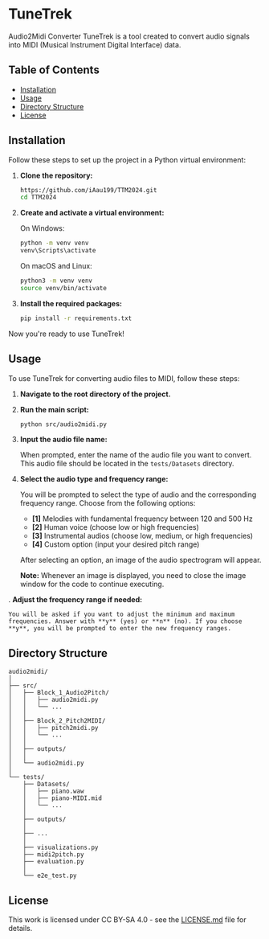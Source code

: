 # TuneTrek

Audio2Midi Converter TuneTrek is a tool created to convert audio signals into MIDI (Musical Instrument Digital Interface) data.

## Table of Contents

- [Installation](#installation)
- [Usage](#usage)
- [Directory Structure](#directory_structure)
- [License](#license)

## Installation

Follow these steps to set up the project in a Python virtual environment:

1. **Clone the repository:**

    ```sh
    https://github.com/iAau199/TTM2024.git
    cd TTM2024
    ```

2. **Create and activate a virtual environment:**

    On Windows:
    
    ```sh
    python -m venv venv
    venv\Scripts\activate
    ```

    On macOS and Linux:
    
    ```sh
    python3 -m venv venv
    source venv/bin/activate
    ```

3. **Install the required packages:**

    ```sh
    pip install -r requirements.txt
    ```

Now you're ready to use TuneTrek!


## Usage

To use TuneTrek for converting audio files to MIDI, follow these steps:

1. **Navigate to the root directory of the project.**

2. **Run the main script:**

    ```sh
    python src/audio2midi.py
    ```

3. **Input the audio file name:**

    When prompted, enter the name of the audio file you want to convert. This audio file should be located in the `tests/Datasets` directory.

4. **Select the audio type and frequency range:**

    You will be prompted to select the type of audio and the corresponding frequency range. Choose from the following options:

    - **[1]** Melodies with fundamental frequency between 120 and 500 Hz
    - **[2]** Human voice (choose low or high frequencies)
    - **[3]** Instrumental audios (choose low, medium, or high frequencies)
    - **[4]** Custom option (input your desired pitch range)

    After selecting an option, an image of the audio spectrogram will appear.

    **Note:** Whenever an image is displayed, you need to close the image window for the code to continue executing.

. **Adjust the frequency range if needed:**

    You will be asked if you want to adjust the minimum and maximum frequencies. Answer with **y** (yes) or **n** (no). If you choose **y**, you will be prompted to enter the new frequency ranges.

## Directory Structure
```
audio2midi/
│
├── src/
│   ├── Block_1_Audio2Pitch/
│   │   ├── audio2midi.py
│   │   └── ... 
│   │   
│   ├── Block_2_Pitch2MIDI/
│   │   ├── pitch2midi.py
│   │   └── ... 
│   │   
│   ├── outputs/
│   │   
│   └── audio2midi.py
│
└── tests/
    ├── Datasets/
    │   ├── piano.waw
    │   ├── piano-MIDI.mid
    │   └── ... 
    │  
    ├── outputs/ 
    │  
    ├── ... 
    │  
    ├── visualizations.py
    ├── midi2pitch.py
    ├── evaluation.py
    │ 
    └── e2e_test.py
```


## License

This work is licensed under CC BY-SA 4.0 - see the [LICENSE.md](LICENSE.md) file for details.
